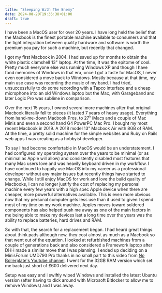```yaml
---
title: "Sleeping With The Enemy"
date: 2024-08-20T19:35:38+01:00
draft: true
---
```


I have been a MacOS user for over 20 years. I have long held the belief that the Macbook is the finest portable machine available to consumers and that the tight integration
between quality hardware and software is worth the premium you pay for such a machine, but recently that changed.

I got my first Macbook in 2004. I had saved up for months to obtain the white plastic clamshell 13" laptop. At the time, It was the epitome of cool. Pretty much everyone else was running Windows XP and though
I have fond memories of Windows in that era, once I got a taste for MacOS, I never even considered a move back to Windows. Mostly because at that time, my main use case was recording the music
of my band. I had tried, unsuccessfully to do some recording with a Tapco interface and a cheap microphone into an old Windows laptop but the Mac, with Garageband and later Logic Pro was
sublime in comparison.

Over the next 15 years, I owned several more machines after that original Macbook literally fell to pieces (it lasted 7 years of heavy usage). Everything from hand-me-down Macbook Pros, to 27" iMacs
and a couple of Mac Minis and even a second hand G4 PowerPC Mac Pro. I bought my most recent Macbook in 2019. A 2018 model 13" Macbook Air with 8GB of RAM. At the time, a pretty solid machine for the simple websites
and Ruby on Rails web apps I was creating as a hobbyist developer.

To say I had become comfortable in MacOS would be an understatement. I had configured my operating system over the years to be minimal (or as minimal as Apple will allow) and consistently disabled
most features that many Mac users love and was heavily keyboard driven in my workflow. I have continued to happily use MacOS into my career as a professional developer without any major issues but recently things 
have started to change. While I still enjoy MacOS for work and love the build quality of Macbooks, I can no longer justify the cost of replacing my personal machine every few years with a high spec Apple device
when there are cheaper, more powerful alternatives available. This is even more obvious now that my personal computer gets less use than it used to given I spend most of my time on my work machine. Apples moves toward soldered components has
also helped push me away as one of the main factors in me being able to make my devices last a long time over the years was the ability to replace batteries, hard drives and RAM.

So with that, the search for a replacement began. I had heard great things about think pads although new, they cost almost as much as a Macbook so that went out of the equation. I looked at refurbished machines from a couple of generations back
and also considered a Framework laptop after DHH made a similar move that I was planning. I ended up deciding on a MinisForum UMD790 Pro thanks in no small part to this video from [No Boilerplate's Youtube channel](https://www.youtube.com/watch?v=bq9O99TgFv4).
I went for the 32GB RAM version which set me back just short of £600 delivered next day.

Setup was easy and I swiftly wiped Windows and installed the latest Ubuntu version (after having to dick around with Microsoft Bitlocker to allow me to remove Windows) and I was away.

